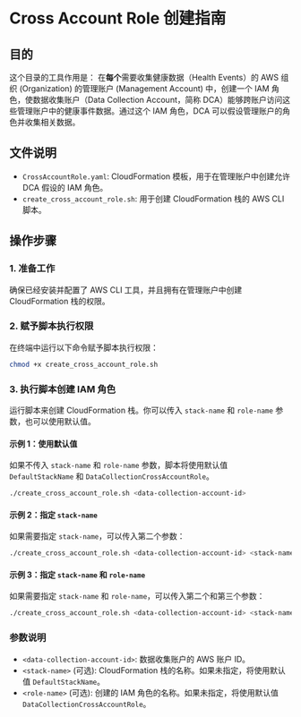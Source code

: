 # Cross Account Role 创建指南

## 目的

这个目录的工具作用是： 在**每个**需要收集健康数据（Health Events）的 AWS 组织 (Organization) 的管理账户 (Management Account) 中，创建一个 IAM 角色，使数据收集账户（Data Collection Account，简称 DCA）能够跨账户访问这些管理账户中的健康事件数据。通过这个 IAM 角色，DCA 可以假设管理账户的角色并收集相关数据。

## 文件说明

- `CrossAccountRole.yaml`: CloudFormation 模板，用于在管理账户中创建允许 DCA 假设的 IAM 角色。
- `create_cross_account_role.sh`: 用于创建 CloudFormation 栈的 AWS CLI 脚本。

## 操作步骤

### 1. 准备工作

确保已经安装并配置了 AWS CLI 工具，并且拥有在管理账户中创建 CloudFormation 栈的权限。

### 2. 赋予脚本执行权限

在终端中运行以下命令赋予脚本执行权限：

```bash
chmod +x create_cross_account_role.sh
```

###  3. 执行脚本创建 IAM 角色

运行脚本来创建 CloudFormation 栈。你可以传入 `stack-name` 和 `role-name` 参数，也可以使用默认值。

#### 示例 1：使用默认值

如果不传入 `stack-name` 和 `role-name` 参数，脚本将使用默认值 `DefaultStackName` 和 `DataCollectionCrossAccountRole`。

```bash
./create_cross_account_role.sh <data-collection-account-id>
```

#### 示例 2：指定 `stack-name`

如果需要指定 `stack-name`，可以传入第二个参数：

```bash
./create_cross_account_role.sh <data-collection-account-id> <stack-name>
```

#### 示例 3：指定 `stack-name` 和 `role-name`

如果需要指定 `stack-name` 和 `role-name`，可以传入第二个和第三个参数：

```bash
./create_cross_account_role.sh <data-collection-account-id> <stack-name> <role-name>
```

### 参数说明

- `<data-collection-account-id>`: 数据收集账户的 AWS 账户 ID。
- `<stack-name>` (可选): CloudFormation 栈的名称。如果未指定，将使用默认值 `DefaultStackName`。
- `<role-name>` (可选): 创建的 IAM 角色的名称。如果未指定，将使用默认值 `DataCollectionCrossAccountRole`。
